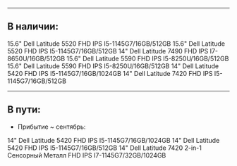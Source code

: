 ----------
В наличии:  
----------

15.6" Dell Latitude 5520 FHD IPS I5-1145G7/16GB/512GB
15.6" Dell Latitude 5520 FHD IPS I5-1145G7/16GB/512GB
14" Dell Latitude 7490 FHD IPS I7-8650U/16GB/512GB
15.6" Dell Latitude 5590 FHD IPS I5-8250U/16GB/512GB
15.6" Dell Latitude 5590 FHD IPS I5-8250U/16GB/512GB
14" Dell Latitude 5420 FHD IPS I5-1145G7/16GB/1024GB
14" Dell Latitude 7420 FHD IPS I5-1145G7/16GB/512GB

-------
В пути:
-------

- Прибытие ~ сентябрь:

14" Dell Latitude 5420 FHD IPS I5-1145G7/16GB/1024GB
14" Dell Latitude 5420 FHD IPS I5-1145G7/16GB/512GB
14" Dell Latitude 7420 2-in-1 Сенсорный Металл FHD IPS I7-1145G7/32GB/1024GB

